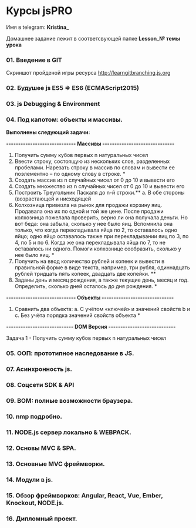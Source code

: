 # Курсы jsPRO
Имя в telegram: **Kristina_**

Домашнее задание лежит в соответсвующей папке **Lesson_№ темы урока**

### 01. Введение в GIT
Скриншот пройденой игры ресурса http://learngitbranching.js.org

### 02. Будушее js ES5 => ES6 (ECMAScript2015)
### 03. js Debugging & Environment
### 04. Под капотом: объекты и массивы.

**Выполнены следующий задачи:**

**----------------------------- Массивы ------------------------------**
1. Получить сумму кубов первых n натуральных чисел
2. Ввести строку, состоящую из нескольких слов, разделенных пробелами.
Нарезать строку в массив по словам и вывести ее поэлементно – по
одному слову в строке. *
3. Создать массив из n случайных чисел от 0 до 10 и вывести его
4. Создать множество из n случайных чисел от 0 до 10 и вывести его
5. Построить Треугольник Паскаля до n-й строки.**
 a. В обе стороны (возрастающей и нисходящей
6. Колхозница привезла на рынок для продажи корзину яиц. Продавала
она их по одной и той же цене. После продажи колхозница пожелала
проверить, верно ли она получала деньги. Но вот беда: она забыла,
сколько у нее было яиц. Вспомнила она только, что когда
перекладывала яйца по 2, то оставалось одно яйцо; одно яйцо
оставалось также при перекладывании яиц по 3, по 4, по 5 и по 6. Когда
же она перекладывала яйца по 7, то не оставалось ни одного.
Помоги колхознице сообразить, сколько у нее было яиц. *
7. Получить на ввод количество рублей и копеек и вывести в правильной
форме в виде текста, например, три рубля, одиннадцать рублей
тридцать пять копеек, двадцать две копейки. **
8. Заданы день и месяц рождения, а также текущие день, месяц и год.
Определить, сколько дней осталось до дня рождения. *

**----------------------------- Объекты ------------------------------**

1. Сравнить два объекта:
 a. С учётом «ключей» и значений свойств
 b и с. Без учёта порядка значений свойств объекта *

**---------------------------- DOM Версия ----------------------------**

Задача 1 -  Получить сумму кубов первых n натуральных чисел


### 05. ООП: прототипное наследование в JS.
### 07. Асинхронность js.
### 08. Соцсети SDK & API
### 09. BOM: полные возможности браузера.
### 10. nmp подробно.
### 11. NODE.js сервер локально & WEBPACK.
### 12. Основы MVC & SPA.
### 13. Основные MVC фреймворки.
### 14. Модули в js.
### 15. Обзор фреймворков: Angular, React, Vue, Ember, Knockout, NODE.js.
### 16. Дипломный проект.

